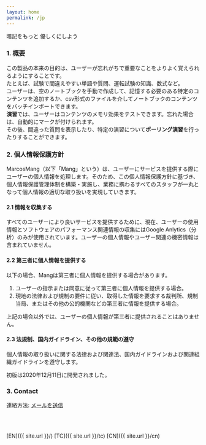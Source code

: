 ```yaml
---
layout: home
permalink: /jp
---
```


暗記をもっと 優しくにしよう

<!--#### 快速索引

- <a href="#summary">概要</a>
- <a href="#guide">使用教程</a>
- <a href="#privacy">隐私政策</a>
- <a href="#contact">联系我们</a>
- <a href="#notice">通知</a>-->

<h3 id="summary">1. 概要
</h3>

この製品の本来の目的は、ユーザーが忘れがちで重要なことをよりよく覚えられるようにすることです。<br>
たとえば、試験で間違えやすい単語や質問、運転試験の知識、数式など。 <br>
ユーザーは、空のノートブックを手動で作成して、記憶する必要のある特定のコンテンツを追加するか、csv形式のファイルを介してノートブックのコンテンツをバッチインポートできます。 <br>
**演習**では、ユーザーはコンテンツのメモリ効果をテストできます。忘れた場合は、自動的にマークが付けられます。 <br>
その後、間違った質問を表示したり、特定の演習について**ポーリング演習**を行ったりすることができます。

<!--
<h3 id="guide">使用教程
</h3>

#### 1. 笔记本的创建和配置

1. 通过本地CSV文件导入
2. 
#### 2. 练习开始
-->

<h3 id="privacy">2. 個人情報保護方針
</h3>

MarcosMang（以下「Mang」という）は、ユーザーにサービスを提供する際にユーザーの個人情報を処理します。そのため、この個人情報保護方針に基づき、個人情報保護管理体制を構築・実施し、業務に携わるすべてのスタッフが一丸となって個人情報の適切な取り扱いを実現していきます。

#### 2.1 情報を収集する
すべてのユーザーにより良いサービスを提供するために、現在、ユーザーの使用情報とソフトウェアのパフォーマンス関連情報の収集にはGoogle Anlytics（分析）のみが使用されています。ユーザーの個人情報やユーザー関連の機密情報は含まれていません。

#### 2.2 第三者に個人情報を提供する
以下の場合、Mangは第三者に個人情報を提供する場合があります。

1. ユーザーの指示または同意に従って第三者に個人情報を提供する場合。
2. 現地の法律および規制の要件に従い、取得した情報を要求する裁判所、規制当局、またはその他の公的機関などの第三者に情報を提供する場合。

上記の場合以外では、ユーザーの個人情報が第三者に提供されることはありません。

#### 2.3 法規制、国内ガイドライン、その他の規範の遵守
個人情報の取り扱いに関する法律および関連法、国内ガイドラインおよび関連組織ガイドラインを遵守します。

初版は2020年12月11日に開発されました。

<h3 id="contact">3. Contact
</h3>

連絡方法: <a href="mailto:lingfengmarskey@gmail.com?subject=WordsIn アドバイザリー">メールを送信</a>

<br>
<br>

[EN]({{ site.url }}/)
[TC]({{ site.url }}/tc)
[CN]({{ site.url }}/cn)

<!--<h3 id="notice">4. 通知
</h3>
-->
<!--<h5 id="qa">常见问题</h5>
>  csv文件的格式要求?
> > 文件格式要求如下
-->
